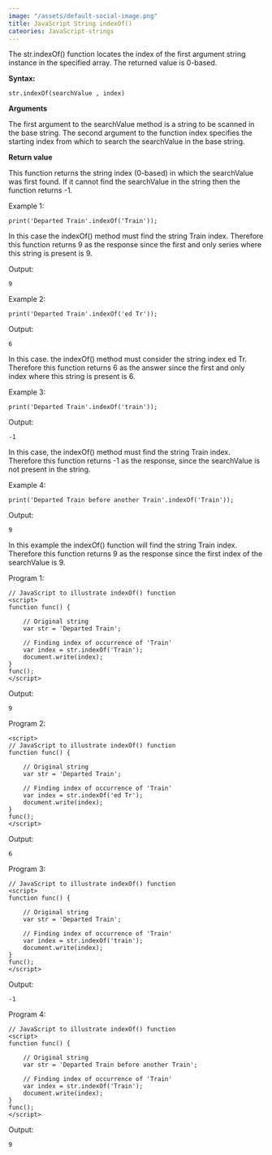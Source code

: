 ```yaml
---
image: "/assets/default-social-image.png"
title: JavaScript String indexOf()
cateories: JavaScript-strings
---
```


The str.indexOf() function locates the index of the first argument string instance in the specified array. The returned value is 0-based.

**Syntax:**

`str.indexOf(searchValue , index)`

**Arguments**

The first argument to the searchValue method is a string to be scanned in the base string. The second argument to the function index specifies the starting index from which to search the searchValue in the base string.

**Return value**

This function returns the string index (0-based) in which the searchValue was first found. If it cannot find the searchValue in the string then the function returns -1.

Example 1:

`print('Departed Train'.indexOf('Train')); `

In this case the indexOf() method must find the string Train index. Therefore this function returns 9 as the response since the first and only series where this string is present is 9.

Output:

`9`

Example 2:

`print('Departed Train'.indexOf('ed Tr')); `

Output:

`6`

In this case. the indexOf() method must consider the string index ed Tr. Therefore this function returns 6 as the answer since the first and only index where this string is present is 6.

Example 3:

`print('Departed Train'.indexOf('train')); `

Output:

`-1`

In this case, the indexOf() method must find the string Train index. Therefore this function returns -1 as the response, since the searchValue is not present in the string.

Example 4:

`print('Departed Train before another Train'.indexOf('Train')); `

Output:

`9`

In this example the indexOf() function will find the string Train index. Therefore this function returns 9 as the response since the first index of the searchValue is 9.

Program 1:

```
// JavaScript to illustrate indexOf() function 
<script> 
function func() { 
  
    // Original string 
    var str = 'Departed Train'; 
  
    // Finding index of occurrence of 'Train' 
    var index = str.indexOf('Train'); 
    document.write(index);  
} 
func(); 
</script> 
```

Output:

`9`

Program 2:

```
<script> 
// JavaScript to illustrate indexOf() function 
function func() { 
  
    // Original string 
    var str = 'Departed Train'; 
  
    // Finding index of occurrence of 'Train' 
    var index = str.indexOf('ed Tr'); 
    document.write(index);   
} 
func(); 
</script> 
```

Output:

`6`

Program 3:

```
// JavaScript to illustrate indexOf() function 
<script> 
function func() { 
  
    // Original string 
    var str = 'Departed Train'; 
  
    // Finding index of occurrence of 'Train' 
    var index = str.indexOf('train'); 
    document.write(index);   
} 
func(); 
</script> 
```

Output:

`-1`

Program 4:

```
// JavaScript to illustrate indexOf() function 
<script> 
function func() { 
  
    // Original string 
    var str = 'Departed Train before another Train'; 
  
    // Finding index of occurrence of 'Train' 
    var index = str.indexOf('Train'); 
    document.write(index);   
} 
func(); 
</script> 
```

Output:

`9`